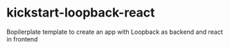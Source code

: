 # kickstart-loopback-react
Bopilerplate template to create an app with Loopback as backend and react in frontend
